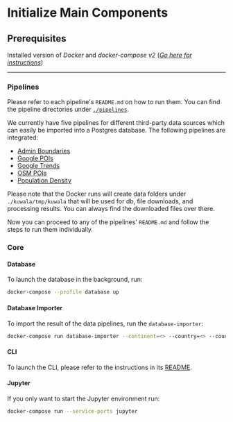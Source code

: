 # Initialize Main Components

## Prerequisites

Installed version of *Docker* and *docker-compose v2*
([*Go here for instructions*](https://docs.docker.com/compose/install/))

---

### Pipelines

Please refer to each pipeline's `README.md` on how to run them. You can find the pipeline directories under 
[`./pipelines`](https://github.com/kuwala-io/kuwala/tree/master/kuwala/pipelines).

We currently have five pipelines for different third-party data sources which can easily be imported into a Postgres 
database. The following pipelines are integrated:

 - [Admin Boundaries](https://github.com/kuwala-io/kuwala/tree/master/kuwala/pipelines/admin-boundaries/README.md)
 - [Google POIs](https://github.com/kuwala-io/kuwala/tree/master/kuwala/pipelines/google-poi/README.md)
 - [Google Trends](https://github.com/kuwala-io/kuwala/tree/master/kuwala/pipelines/google-trends/README.md)
 - [OSM POIs](https://github.com/kuwala-io/kuwala/tree/master/kuwala/pipelines/osm-poi/README.md)
 - [Population Density](https://github.com/kuwala-io/kuwala/tree/master/kuwala/pipelines/population-density/README.md)

Please note that the Docker runs will create data folders under `./kuwala/tmp/kuwala` that will be used for db, file 
downloads, and processing results. You can always find the downloaded files over there.

Now you can proceed to any of the pipelines' `README.md` and follow the steps to run them individually.

### Core

#### Database

To launch the database in the background, run:

```zsh
docker-compose --profile database up
```

#### Database Importer

To import the result of the data pipelines, run the `database-importer`:

```zsh
docker-compose run database-importer --continent=<> --country=<> --country_region=<> [--population_density_date=<>]
```

#### CLI

To launch the CLI, please refer to the instructions in its [README](https://github.com/kuwala-io/kuwala/tree/master/kuwala/core/cli/README.md).

#### Jupyter

If you only want to start the Jupyter environment run:

```zsh
docker-compose run --service-ports jupyter
```